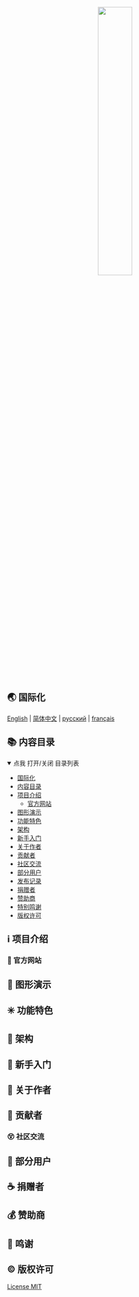 <p align="center">
  <!-- 在此处设置您的项目图标 -->
  <img src="https://cdn.jsdelivr.net/gh/misitebao/CDN@master/gravatar_tigateam.png" width="40%" /><br/>
</p>
<p align="center">
<!-- 在这里填写您的项目口标语，最好是一个简短的句子。 -->
</p>

<span id="nav-1"></span>

## 🌏 国际化

<!-- 这是多语言列表 -->

[English](README.md) | [简体中文](README.zh-Hans.md) | [русский](README.ru.md) | [français](README.fr.md)

<span id="nav-2"></span>

## 📚 内容目录

<details open="open">
  <summary>点我 打开/关闭 目录列表</summary>

- [国际化](#nav-1)
- [内容目录](#nav-2)
- [项目介绍](#nav-3)
  - [官方网站](#nav-3-1)
- [图形演示](#nav-4)
- [功能特色](#nav-5)
- [架构](#nav-6)
- [新手入门](#nav-7)
- [关于作者](#nav-8)
- [贡献者](#nav-9)
- [社区交流](#nav-15)
- [部分用户](#nav-10)
- [发布记录](CHANGE.md)
- [捐赠者](#nav-11)
- [赞助商](#nav-12)
- [特别鸣谢](#nav-13)
- [版权许可](#nav-14)

</details>

<span id="nav-3"></span>

## ℹ️ 项目介绍

<!-- 在这里填写关于您的项目的详细介绍 -->

<span id="nav-3-1"></span>

### 🔔 官方网站

<!-- 在此填写您项目的官网地址，包括主页、文档等。 -->

<span id="nav-4"></span>

## 🌅 图形演示

<!-- 把你项目的demo放在这里，可以是具体的访问地址、图片截图、Gif或者视频等。 -->

<span id="nav-5"></span>

## ✳️ 功能特色

<!-- 在此处填写您的项目的功能，通常是一个列表。 -->

<span id="nav-6"></span>

## 🍊 架构

<!-- 在这里填写你的项目架构图或描述，你可以放置项目目录描述 -->

<span id="nav-7"></span>

## 💎 新手入门

<!-- 在这里写下项目的详细说明，告诉用户如何使用你的项目。 -->

<span id="nav-8"></span>

## 🙆 关于作者

<!-- 这里填写项目作者的相关信息 -->

<span id="nav-9"></span>

## 🌟 贡献者

<!-- 这里填写项目贡献者列表，通常是列表，当然也可以用图片代替。 -->

<span id="nav-15"></span>

### 😵 社区交流

<!-- 此处填写项目的线上线下交流地址，可以是即时通讯群、社区、讨论群等。 -->

<span id="nav-10"></span>

## 👼 部分用户

<!-- 在此处填写项目的用户列表，并告诉访问者哪些用户正在使用您的项目。 -->

<span id="nav-11"></span>

## ☕ 捐赠者

<!-- 在这里填写捐赠者名单 -->

<span id="nav-12"></span>

## 💰 赞助商

<!-- 在这里填写赞助商名单 -->

<span id="nav-13"></span>

## 👏 鸣谢

<!-- 在这里填写特别感谢名单，可以是任何人或事物。 -->

<span id="nav-14"></span>

## ©️ 版权许可

[License MIT](LICENSE)
